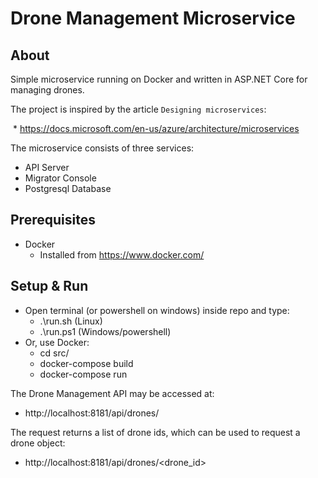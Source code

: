 # Drone Management Microservice

## About
Simple microservice running on Docker and written in ASP.NET Core for managing drones.

The project is inspired by the article `Designing microservices`:

  * https://docs.microsoft.com/en-us/azure/architecture/microservices

The microservice consists of three services:
  * API Server
  * Migrator Console
  * Postgresql Database

## Prerequisites
  * Docker 
    - Installed from https://www.docker.com/

## Setup & Run
  * Open terminal (or powershell on windows) inside repo and type:
    * .\run.sh (Linux)
    * .\run.ps1 (Windows/powershell)
  * Or, use Docker:
    * cd src/
    * docker-compose build
    * docker-compose run
  
  The Drone Management API may be accessed at:

  * http://localhost:8181/api/drones/

  The request returns a list of drone ids, which can be used to request a drone object:

  * http://localhost:8181/api/drones/<drone_id>

